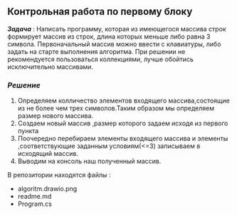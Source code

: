 
## Контрольная работа по первому блоку

***Задача*** :
  Написать программу, которая из имеющегося массива строк формирует массив из строк, длина которых меньше либо равна 3 символа. Первоначальный массив можно ввести с клавиатуры, либо задать на старте выполнения алгоритма. При решении не рекомендуется пользоваться коллекциями, лучше обойтись исключительно массивами.

  ### ***Решение***

  1. Определяем колличество элементов  входящего массива,состоящие из не более чем трех символов.Таким образом мы определяем размер нового массива.
  2. Создаем новый массив ,размер которого задаем исходя из первого пункта 
  3. Поочередно перебираем элементы входящего массива и элементы ,соответствующие заданным условиям(<=3) записываем в исходящий массив.
  4. Выводим на консоль наш полученный массив.

В репозитории находятся файлы :
 * algoritm.drawio.png
 * readme.md
 * Program.cs
